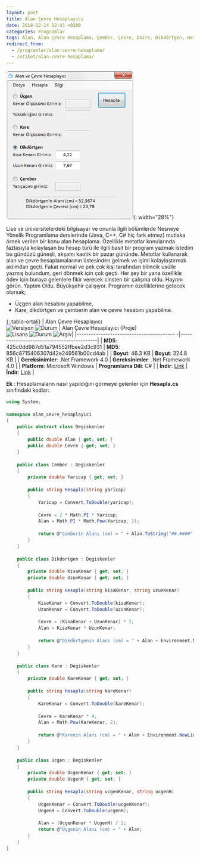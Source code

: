 ```yaml
---
layout: post
title: Alan Çevre Hesaplayıcı
date: 2018-12-14 12:43 +0300
categories: Programlar
tags: Alan, Alan Çevre Hesaplama, Çember, Çevre, Daire, Dikdörtgen, Hesaplama, Kare, Üçgen
redirect_from:
  - /programlar/alan-cevre-hesaplama/
  - /etiket/alan-cevre-hesaplama/
---
```

![iban-kontrol](/images/programlar/alan-cevre-hesaplayici.png){: width="28%"}

Lise ve üniversitelerdeki bilgisayar ve onunla ilgili bölümlerde Nesneye Yönelik Programlama derslerinde (Java, C++, C# hiç fark etmez) mutlaka örnek verilen bir konu alan hesaplama. Özellikle metotlar konularında fazlasıyla kolaylaşan bu hesap türü ile ilgili basit bir program yazmak istedim bu gündüzü güneşli, akşamı kaotik bir pazar gününde. Metotlar kullanarak alan ve çevre hesaplamalarının üstesinden gelmek ve işimi kolaylaştırmak aklımdan geçti. Fakat normal ve pek çok kişi tarafından bilindik usülle yazmış bulundum, geri dönmek için çok geçti. Her şey bir yana özellikle ödev için buraya gelenlere fikir verecek cinsten bir çalışma oldu. Hayrını görün. Yaptım Oldu. Büyükşehir çalışıyor. Programın özelliklerine gelecek olursak;

- Üçgen alan hesabını yapabilme,
- Kare, dikdörtgen ve çemberin alan ve çevre hesabını yapabilme.

{:.tablo-ortali}
| Alan Çevre Hesaplayıcı<br>![Versiyon](https://img.shields.io/badge/Versiyon-1.02-blueviolet.svg?style=flat) ![Durum](https://img.shields.io/badge/Durum-Çalışıyor-success.svg?style=flat) | Alan Çevre Hesaplayıcı (Proje)<br>![Lisans](https://img.shields.io/badge/Lisans-MIT-blue.svg?style=flat) ![Durum](https://img.shields.io/badge/Proje-Sonlandırıldı-lightgray.svg?style=flat) ![Arşiv](https://img.shields.io/badge/Arşiv-orange.svg?style=flat)|
|----------------------------------------- -|-------------------------------------------|
| **MD5**: 425c0dd987d51a794552ffbee2d3c931 | **MD5**: 856c8715406307d42e249561b00cd4ab | 
| **Boyut**: 46.3 KB                       | **Boyut**: 324.8 KB                         |
| **Gereksinimler**: .Net Framework 4.0     | **Gereksinimler**: .Net Framework 4.0     |
| **Platform**: Microsoft Windows           | **Programlama Dili**: C#                  |
| **İndir**: [Link](https://www.dropbox.com/s/sbjiz659xwohoeb/alan-cevre-hesaplayici.zip?dl=1)         | **İndir**: [Link](https://www.dropbox.com/s/4wq2lfj9ztx88kz/alan-cevre-hesaplayici-proje.zip?dl=1)                      |

**Ek** : Hesaplamaların nasıl yapıldığını görmeye gelenler için **Hesapla.cs** sınıfındaki kodlar:

```csharp
using System;
 
namespace alan_cevre_hesaplayici
{
    public abstract class Degiskenler
    {
        public double Alan { get; set; }
        public double Cevre { get; set; }
    }
 
    public class Cember : Degiskenler
    {
        private double Yaricap { get; set; }
 
        public string Hesapla(string yaricap)
        {
            Yaricap = Convert.ToDouble(yaricap);
 
            Cevre = 2 * Math.PI * Yaricap;
            Alan = Math.PI * Math.Pow(Yaricap, 2);
 
            return @"Çemberin Alanı (cm) = " + Alan.ToString("##.####") + Environment.NewLine + @"Çemberin cevresi (cm) = " + Cevre.ToString("##.####");
        }
    }
 
    public class Dikdortgen : Degiskenler
    {
        private double KisaKenar { get; set; }
        private double UzunKenar { get; set; }
 
        public string Hesapla(string kisaKenar, string uzunKenar)
        {
            KisaKenar = Convert.ToDouble(kisaKenar);
            UzunKenar = Convert.ToDouble(uzunKenar);
 
            Cevre = (KisaKenar + UzunKenar) * 2;
            Alan = KisaKenar * UzunKenar;
 
            return @"Dikdörtgenin Alanı (cm) = " + Alan + Environment.NewLine + @"Dikdörtgenin Çevresi (cm) = " + Cevre;
        }
    }
 
    public class Kare : Degiskenler
    {
        private double KareKenar { get; set; }
 
        public string Hesapla(string kareKenar)
        {
            KareKenar = Convert.ToDouble(kareKenar);
 
            Cevre = KareKenar * 4;
            Alan = Math.Pow(KareKenar, 2);
 
            return @"Karenin Alanı (cm) = " + Alan + Environment.NewLine + @"Karenin Çevresi (cm) = " + Cevre;
        }
    }
 
    public class Ucgen : Degiskenler
    {
        private double UcgenKenar { get; set; }
        private double UcgenH { get; set; }
 
        public string Hesapla(string ucgenKenar, string ucgenH)
        {
            UcgenKenar = Convert.ToDouble(ucgenKenar);
            UcgenH = Convert.ToDouble(ucgenH);
 
            Alan = (UcgenKenar * UcgenH) / 2;
            return @"Üçgenin Alanı (cm) = " + Alan;
        }
    }
}
```